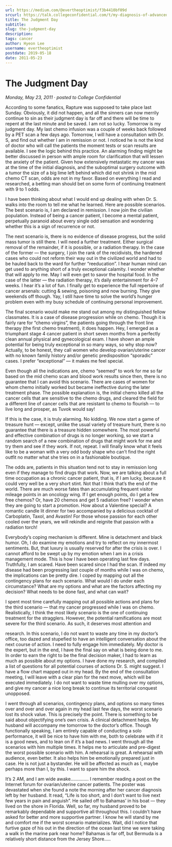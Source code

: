 ```yaml
---
url: https://medium.com/@evertheoptimist/f3b4410bf09d
srcurl: https://talk.collegeconfidential.com/t/my-diagnosis-of-advanced-cancer-how-to-help-my-kids/1013554/785
title: The Judgment Day
subtitle: 
slug: the-judgment-day
description: 
tags: cancer
author: Hyeon Lee
username: evertheoptimist
postdate: 2019-05-18
date: 2011-05-23
---
```


# The Judgment Day

*Monday, May 23, 2011*
&middot;
*posted to College Confidential*

According to some fanatics, Rapture was supposed to take place last Sunday. Obviously, it did not happen, and all the sinners can now merrily continue to sin as their judgment day is far off and there will be time to repent at the last minute and be saved. I am not so lucky. Tomorrow is my judgment day. My last chemo infusion was a couple of weeks back followed by a PET scan a few days ago. Tomorrow, I will have a consultation with Dr. S, and find out whether I am in remission or not. I noticed he is not the kind of doctor who will call the patients the moment tests or scan results are available. I see the logic behind this practice. An alarming finding might be better discussed in person with ample room for clarification that will lessen the anxiety of the patient. Given how extensively metastatic my cancer was at the time of the initial diagnosis, and the suboptimal surgery outcome with a tumor the size of a big lime left behind which did not shrink in the mid chemo CT scan, odds are not in my favor. Based on everything I read and researched, a betting man should bet on some form of continuing treatment with 9 to 1 odds.

I have been thinking about what I would end up dealing with when Dr. S. walks into the room to tell me what he learned. Here are possible scenarios. The best scenario is, I am declared in remission. I now join the civilian population. Instead of being a cancer patient, I become a mental patient, perpetually paranoid about every single odd sensation and wondering whether this is a sign of recurrence or not.

The next scenario is, there is no evidence of disease progress, but the solid mass tumor is still there. I will need a further treatment. Either surgical removal of the remainder, if it is possible, or a radiation therapy. In the case of the former — the surgery, I join the rank of the recidivists, the hardened cases who could not reform their way out in the civilized world and had to be hauled back to the ward for further “reeducation”. I hear human mind can get used to anything short of a truly exceptional calamity. I wonder whether that will apply to me. May I will even get to savor the hospital food. In the case of the latter — the radiation therapy, it’s daily entertainment for 4–7 weeks. I hear it’s a lot of fun. I finally get to experience the full repertoire of cancer arsenals: cutting & sewing, poisoning and now burning. They give weekends off though. Yay, I still have time to solve the world’s hunger problem even with my busy schedule of continuing personal improvement.

The final scenario would make me stand out among my distinguished fellow classmates. It is a case of disease progression while on chemo. Though it is fairly rare for “chemo virgins”, the patients going through the front line therapy (the first chemo treatment), it does happen. Hey, I emerged as a triumphant stage 4 cancer patient in short seven months from a perfectly clean annual physical and gynecological exam. I have shown an ample potential for being truly exceptional in so many ways, so why stop now? Actually, to be honest, they call women who develop ovarian/uterine cancer with no known family history and/or genetic predisposition “sporadic” cases. I prefer “exceptional” — it makes me feel special.

Even though all the indications are, chemo “seemed” to work for me so far based on the mid chemo scan and blood work results since then, there is no guarantee that I can avoid this scenario. There are cases of women for whom chemo initially worked but became ineffective during the later treatment phase. The possible explanation is, the initial chemo killed all the cancer cells that are sensitive to the chemo drugs, and cleared the field for a different line of cancer cells that are resistant to chemo to flourish — to live long and prosper, as Tuvok would say!

If this is the case, it is truly alarming. No kidding. We now start a game of treasure hunt — except, unlike the usual variety of treasure hunt, there is no guarantee that there is a treasure hidden somewhere. The most powerful and effective combination of drugs is no longer working, so we start a random search of a new combination of drugs that might work for me and try them and see if they work. If not, repeat. I will finally know what it feels like to be a woman with a very odd body shape who can’t find the right outfit no matter what she tries on in a fashionable boutique.

The odds are, patients in this situation tend not to stay in remission long even if they manage to find drugs that work. Now, we are talking about a full time occupation as a chronic cancer patient, that is, if I am lucky, because it could very well be a very short stint. Not that I think that’s the end of the world. There are much worse fates than accumulating frequent visitor mileage points in an oncology wing. If I get enough points, do I get a few free chemos? Or, have 20 chemos and get 5 radiation free? I wonder when they are going to start a promotion. How about a Valentine special? A romantic candle lit dinner for two accompanied by a delicious cocktail of Carboplatin, Taxol, and Avastin! For those whose passion for each other cooled over the years, we will rekindle and reignite that passion with a radiation torch!

Everybody’s coping mechanism is different. Mine is detachment and black humor. Oh, I do examine my emotions and try to reflect on my innermost sentiments. But, that luxury is usually reserved for after the crisis is over. I cannot afford to be swept up by my emotion when I am in a crisis management mode. This is how I have been operating last few days. Truthfully, I am scared. Have been scared since I had the scan. If indeed my disease had been progressing last couple of months while I was on chemo, the implications can be pretty dire. I coped by mapping out all the contingency plans for each scenario. What would I do under each circumstance? What are my options and what are the factors affecting my decision? What needs to be done fast, and what can wait?

I spent most time carefully mapping out all possible actions and plans for the third scenario — that my cancer progressed while I was on chemo. Realistically, I think the most likely scenario is the one of continuing treatment for the stragglers. However, the potential ramifications are most severe for the third scenario. As such, it deserves most attention and

research. In this scenario, I do not want to waste any time in my doctor’s office, too dazed and stupefied to have an intelligent conversation about the next course of action. I need to fully engage him immediately. My doctor is the expert, but in the end, I have the final say on what is being done to me. In order to earn the right to be the final decision maker, I had to learn as much as possible about my options. I have done my research, and compiled a list of questions for all potential courses of actions Dr. S. might suggest. I have a flow chart mapped out in my head. By the end of the consultation meeting, I will leave with a clear plan for the next move, which will be executed immediately. I do not want to waste time mulling over my options, and give my cancer a nice long break to continue its territorial conquest unopposed.

I went through all scenarios, contingency plans, and options so many times over and over and over again in my head last few days, the worst scenario lost its shock value. This is precisely the point. There is something to be said about objectifying one’s own crisis. A clinical detachment helps. My husband will accompany me tomorrow to the doctor’s office. Though functionally speaking, I am entirely capable of conducting a solo performance, it will be nice to have him with me, both to celebrate with if it is a good news, and to lean on if it’s a bad news. I went through all the scenarios with him multiple times. It helps me to articulate and pre-digest the worst possible scenario with him. A rehearsal is great. A rehearsal with audience, even better. It also helps him be emotionally prepared just in case. He is not just a bystander. He will be affected as much as I, maybe perhaps more than I, by this. I want to spare him the shock.

It’s 2 AM, and I am wide awake.............. I remember reading a post on the Internet forum for ovarian/uterine cancer patients. The poster was devastated when she found a note the morning after her cancer diagnosis left by her husband. It read, “Life is too short, and I don’t want to live next few years in pain and anguish”. He sailed off to Bahamas’ in his boat — they lived on the shore in Florida. Well, so far, my husband proved to be remarkably dependable and supportive all throughout this. I couldn’t have asked for better and more supportive partner. I know he will stand by me and comfort me if the worst scenario materializes. Wait, did I notice that furtive gaze of his out in the direction of the ocean last time we were taking a walk in the marine park near home? Bahamas is far off, but Bermuda is a relatively short distance from the Jersey Shore.....
